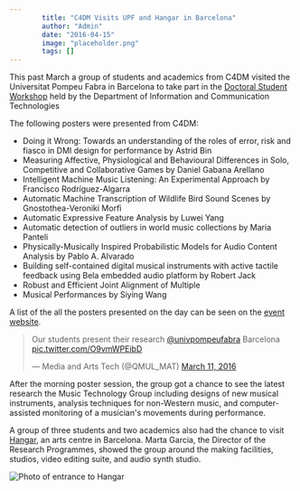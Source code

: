 ```yaml
---
        title: "C4DM Visits UPF and Hangar in Barcelona"
        author: "Admin"
        date: "2016-04-15"
        image: "placeholder.png"
        tags: []
---
```


This past March a group of students and academics from C4DM visited the Universitat Pompeu Fabra in Barcelona to take part in the [Doctoral Student Workshop](http://portal.upf.edu/web/etic_doctoral_workshop/home) held by the Department of Information and Communication Technologies

The following posters were presented from C4DM:
* Doing it Wrong: Towards an understanding of the roles of error, risk and fiasco in DMI design for performance by Astrid Bin
* Measuring Affective, Physiological and Behavioural Differences in Solo, Competitive and Collaborative Games by Daniel Gabana Arellano
* Intelligent Machine Music Listening: An Experimental Approach by Francisco Rodríguez-Algarra
* Automatic Machine Transcription of Wildlife Bird Sound Scenes by Gnostothea-Veroniki Morfi
* Automatic Expressive Feature Analysis by Luwei Yang
* Automatic detection of outliers in world music collections by Maria Panteli
* Physically-Musically Inspired Probabilistic Models for Audio Content Analysis by Pablo A. Alvarado
* Building self-contained digital musical instruments with active tactile feedback using Bela embedded audio platform by Robert Jack
* Robust and Efficient Joint Alignment of Multiple
* Musical Performances by Siying Wang

A list of the all the posters presented on the day can be seen on the [event website](http://portal.upf.edu/web/etic_doctoral_workshop/accepted-posters).

<blockquote class="twitter-tweet" data-lang="en"><p lang="en" dir="ltr">Our students present their research <a href="https://twitter.com/univpompeufabra">@univpompeufabra</a> Barcelona <a href="https://t.co/O9vmWPEibD">pic.twitter.com/O9vmWPEibD</a></p>&mdash; Media and Arts Tech (@QMUL_MAT) <a href="https://twitter.com/QMUL_MAT/status/708318168599678976">March 11, 2016</a></blockquote>
<script async src="//platform.twitter.com/widgets.js" charset="utf-8"></script>

After the morning poster session, the group got a chance to see the latest research the Music Technology Group including designs of new musical instruments, analysis techniques for non-Western music, and computer-assisted monitoring of a musician's movements during performance.

A group of three students and two academics also had the chance to visit [Hangar](https://hangar.org/en/), an arts centre in Barcelona. Marta Garcia, the Director of the Research Programmes, showed the group around the making facilities, studios, video editing suite, and audio synth studio.

<img src="/news/images/Hangar.jpg" style="max-width: 50%; float: none; clear: both; text-align: center"  alt="Photo of entrance to Hangar"/>